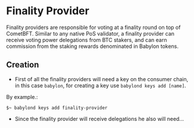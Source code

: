 # Finality Provider

Finality providers are responsible for voting at a finality round on top of CometBFT. Similar to any native PoS validator, a finality provider can receive voting power delegations from BTC stakers, and can earn commission from the staking rewards denominated in Babylon tokens.

## Creation

- First of all the finality providers will need a key on the consumer chain, in this case `babylon`, for creating a key use `babylond keys add [name]`.

By example.:

```shell
$~ babylond keys add finality-provider
```

- Since the finality provider will receive delegations he also will need...